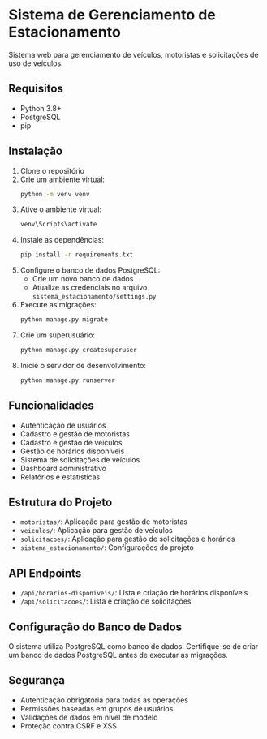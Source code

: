 # Sistema de Gerenciamento de Estacionamento

Sistema web para gerenciamento de veículos, motoristas e solicitações de uso de veículos.

## Requisitos

- Python 3.8+
- PostgreSQL
- pip

## Instalação

1. Clone o repositório
2. Crie um ambiente virtual:
   ```bash
   python -m venv venv
   ```
3. Ative o ambiente virtual:
   ```bash
   venv\Scripts\activate
   ```
4. Instale as dependências:
   ```bash
   pip install -r requirements.txt
   ```
5. Configure o banco de dados PostgreSQL:
   - Crie um novo banco de dados
   - Atualize as credenciais no arquivo `sistema_estacionamento/settings.py`
6. Execute as migrações:
   ```bash
   python manage.py migrate
   ```
7. Crie um superusuário:
   ```bash
   python manage.py createsuperuser
   ```
8. Inicie o servidor de desenvolvimento:
   ```bash
   python manage.py runserver
   ```

## Funcionalidades

- Autenticação de usuários
- Cadastro e gestão de motoristas
- Cadastro e gestão de veículos
- Gestão de horários disponíveis
- Sistema de solicitações de veículos
- Dashboard administrativo
- Relatórios e estatísticas

## Estrutura do Projeto

- `motoristas/`: Aplicação para gestão de motoristas
- `veiculos/`: Aplicação para gestão de veículos
- `solicitacoes/`: Aplicação para gestão de solicitações e horários
- `sistema_estacionamento/`: Configurações do projeto

## API Endpoints

- `/api/horarios-disponiveis/`: Lista e criação de horários disponíveis
- `/api/solicitacoes/`: Lista e criação de solicitações

## Configuração do Banco de Dados

O sistema utiliza PostgreSQL como banco de dados. Certifique-se de criar um banco de dados PostgreSQL antes de executar as migrações.

## Segurança

- Autenticação obrigatória para todas as operações
- Permissões baseadas em grupos de usuários
- Validações de dados em nível de modelo
- Proteção contra CSRF e XSS
